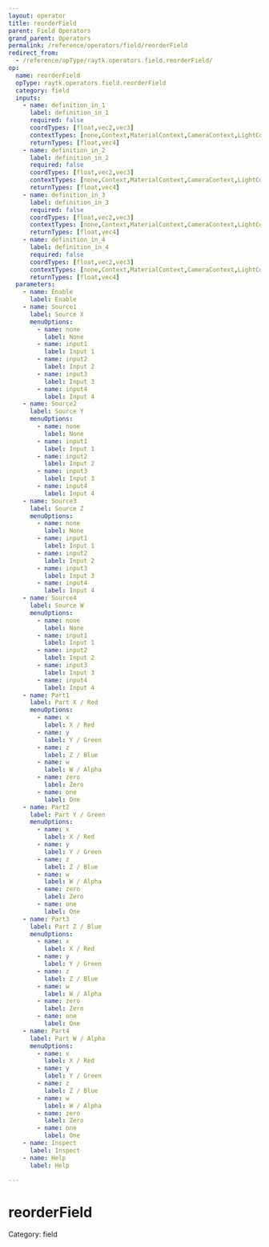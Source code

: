 ```yaml
---
layout: operator
title: reorderField
parent: Field Operators
grand_parent: Operators
permalink: /reference/operators/field/reorderField
redirect_from:
  - /reference/opType/raytk.operators.field.reorderField/
op:
  name: reorderField
  opType: raytk.operators.field.reorderField
  category: field
  inputs:
    - name: definition_in_1
      label: definition_in_1
      required: false
      coordTypes: [float,vec2,vec3]
      contextTypes: [none,Context,MaterialContext,CameraContext,LightContext,RayContext]
      returnTypes: [float,vec4]
    - name: definition_in_2
      label: definition_in_2
      required: false
      coordTypes: [float,vec2,vec3]
      contextTypes: [none,Context,MaterialContext,CameraContext,LightContext,RayContext]
      returnTypes: [float,vec4]
    - name: definition_in_3
      label: definition_in_3
      required: false
      coordTypes: [float,vec2,vec3]
      contextTypes: [none,Context,MaterialContext,CameraContext,LightContext,RayContext]
      returnTypes: [float,vec4]
    - name: definition_in_4
      label: definition_in_4
      required: false
      coordTypes: [float,vec2,vec3]
      contextTypes: [none,Context,MaterialContext,CameraContext,LightContext,RayContext]
      returnTypes: [float,vec4]
  parameters:
    - name: Enable
      label: Enable
    - name: Source1
      label: Source X
      menuOptions:
        - name: none
          label: None
        - name: input1
          label: Input 1
        - name: input2
          label: Input 2
        - name: input3
          label: Input 3
        - name: input4
          label: Input 4
    - name: Source2
      label: Source Y
      menuOptions:
        - name: none
          label: None
        - name: input1
          label: Input 1
        - name: input2
          label: Input 2
        - name: input3
          label: Input 3
        - name: input4
          label: Input 4
    - name: Source3
      label: Source Z
      menuOptions:
        - name: none
          label: None
        - name: input1
          label: Input 1
        - name: input2
          label: Input 2
        - name: input3
          label: Input 3
        - name: input4
          label: Input 4
    - name: Source4
      label: Source W
      menuOptions:
        - name: none
          label: None
        - name: input1
          label: Input 1
        - name: input2
          label: Input 2
        - name: input3
          label: Input 3
        - name: input4
          label: Input 4
    - name: Part1
      label: Part X / Red
      menuOptions:
        - name: x
          label: X / Red
        - name: y
          label: Y / Green
        - name: z
          label: Z / Blue
        - name: w
          label: W / Alpha
        - name: zero
          label: Zero
        - name: one
          label: One
    - name: Part2
      label: Part Y / Green
      menuOptions:
        - name: x
          label: X / Red
        - name: y
          label: Y / Green
        - name: z
          label: Z / Blue
        - name: w
          label: W / Alpha
        - name: zero
          label: Zero
        - name: one
          label: One
    - name: Part3
      label: Part Z / Blue
      menuOptions:
        - name: x
          label: X / Red
        - name: y
          label: Y / Green
        - name: z
          label: Z / Blue
        - name: w
          label: W / Alpha
        - name: zero
          label: Zero
        - name: one
          label: One
    - name: Part4
      label: Part W / Alpha
      menuOptions:
        - name: x
          label: X / Red
        - name: y
          label: Y / Green
        - name: z
          label: Z / Blue
        - name: w
          label: W / Alpha
        - name: zero
          label: Zero
        - name: one
          label: One
    - name: Inspect
      label: Inspect
    - name: Help
      label: Help

---
```


# reorderField

Category: field


